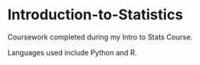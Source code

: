 # Introduction-to-Statistics
Coursework completed during my Intro to Stats Course. 

Languages used include Python and R.
